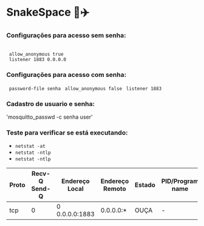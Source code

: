 # SnakeSpace  🐍✈️
### Configurações para acesso sem senha: 
<br>` allow_anonymous true`
<br>` listener 1883 0.0.0.0`

### Configurações para acesso com senha:
` password-file senha`
` allow_anonymous false`
` listener 1883`

### Cadastro de usuario e senha:
'mosquitto_passwd -c senha user'

### Teste para verificar se está executando:
- `netstat -at`
- `netstat -ntlp`
- `netstat -ntlp`

|Proto |Recv-Q Send-Q | Endereço Local | Endereço Remoto |  Estado  |  PID/Program name  |  
|------|--------------|----------------|-----------------|----------|--------------------|
| tcp  |       0      |0 0.0.0.0:1883  |    0.0.0.0:*    |   OUÇA   |          -         |

